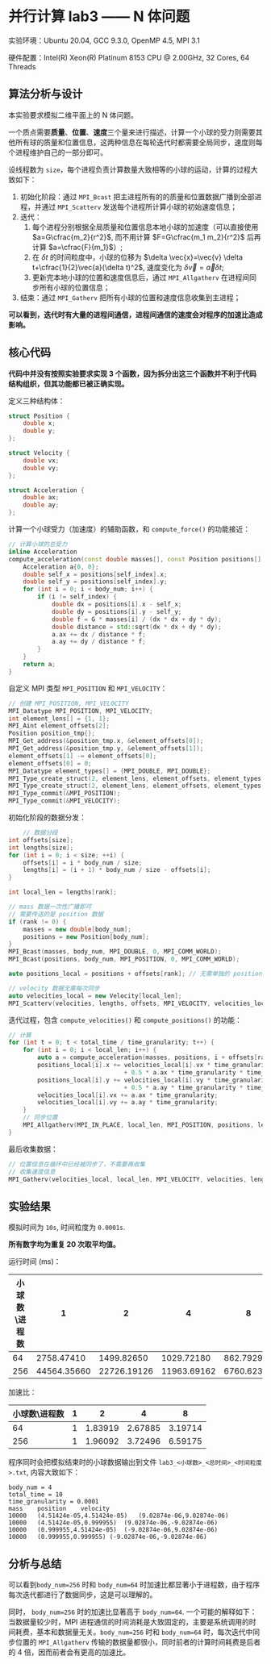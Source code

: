 # 并行计算 lab3 —— N 体问题

实验环境：Ubuntu 20.04, GCC 9.3.0, OpenMP 4.5, MPI 3.1

硬件配置：Intel(R) Xeon(R) Platinum 8153 CPU @ 2.00GHz, 32 Cores, 64 Threads

## 算法分析与设计

本实验要求模拟二维平面上的 N 体问题。

一个质点需要**质量**、**位置**、**速度**三个量来进行描述，计算一个小球的受力则需要其他所有球的质量和位置信息，这两种信息在每轮迭代时都需要全局同步，速度则每个进程维护自己的一部分即可。

设线程数为 `size`，每个进程负责计算数量大致相等的小球的运动，计算的过程大致如下：

1. 初始化阶段：通过 `MPI_Bcast` 把主进程所有的的质量和位置数据广播到全部进程，并通过 `MPI_Scatterv` 发送每个进程所计算小球的初始速度信息；
2. 迭代：
   1. 每个进程分别根据全局质量和位置信息本地小球的加速度（可以直接使用 $a=G\cfrac{m_2}{r^2}$, 而不用计算 $F=G\cfrac{m_1 m_2}{r^2}$ 后再计算 $a=\cfrac{F}{m_1}$）;
   2. 在 $\delta t$ 的时间粒度中，小球的位移为 $\delta \vec{x}=\vec{v} \delta t+\cfrac{1}{2}\vec{a}(\delta t)^2$, 速度变化为 $\delta \vec{v}=\vec{a} \delta t$;
   3. 更新完本地小球的位置和速度信息后，通过 `MPI_Allgatherv` 在进程间同步所有小球的位置信息；
3. 结束：通过 `MPI_Gatherv` 把所有小球的位置和速度信息收集到主进程；

**可以看到，迭代时有大量的进程间通信，进程间通信的速度会对程序的加速比造成影响。**

## 核心代码

**代码中并没有按照实验要求实现 3 个函数，因为拆分出这三个函数并不利于代码结构组织，但其功能都已被正确实现。**

定义三种结构体：

```c++
struct Position {
    double x;
    double y;
};

struct Velocity {
    double vx;
    double vy;
};

struct Acceleration {
    double ax;
    double ay;
};
```

计算一个小球受力（加速度）的辅助函数，和 `compute_force()` 的功能接近：

```c++
// 计算小球的总受力
inline Acceleration
compute_acceleration(const double masses[], const Position positions[], int self_index, int body_num) {
    Acceleration a{0, 0};
    double self_x = positions[self_index].x;
    double self_y = positions[self_index].y;
    for (int i = 0; i < body_num; i++) {
        if (i != self_index) {
            double dx = positions[i].x - self_x;
            double dy = positions[i].y - self_y;
            double f = G * masses[i] / (dx * dx + dy * dy);
            double distance = std::sqrt(dx * dx + dy * dy);
            a.ax += dx / distance * f;
            a.ay += dy / distance * f;
        }
    }
    return a;
}
```

自定义 MPI 类型 `MPI_POSITION` 和 `MPI_VELOCITY`：

```c++
// 创建 MPI_POSITION, MPI_VELOCITY
MPI_Datatype MPI_POSITION, MPI_VELOCITY;
int element_lens[] = {1, 1};
MPI_Aint element_offsets[2];
Position position_tmp{};
MPI_Get_address(&position_tmp.x, &element_offsets[0]);
MPI_Get_address(&position_tmp.y, &element_offsets[1]);
element_offsets[1] -= element_offsets[0];
element_offsets[0] = 0;
MPI_Datatype element_types[] = {MPI_DOUBLE, MPI_DOUBLE};
MPI_Type_create_struct(2, element_lens, element_offsets, element_types, &MPI_POSITION);
MPI_Type_create_struct(2, element_lens, element_offsets, element_types, &MPI_VELOCITY);
MPI_Type_commit(&MPI_POSITION);
MPI_Type_commit(&MPI_VELOCITY);
```

初始化阶段的数据分发：

```c++
    // 数据分段
int offsets[size];
int lengths[size];
for (int i = 0; i < size; ++i) {
    offsets[i] = i * body_num / size;
    lengths[i] = (i + 1) * body_num / size - offsets[i];
}

int local_len = lengths[rank];

// mass 数据一次性广播即可
// 需要传送的是 position 数据
if (rank != 0) {
    masses = new double[body_num];
    positions = new Position[body_num];
}
MPI_Bcast(masses, body_num, MPI_DOUBLE, 0, MPI_COMM_WORLD);
MPI_Bcast(positions, body_num, MPI_POSITION, 0, MPI_COMM_WORLD);

auto positions_local = positions + offsets[rank]; // 无需单独的 position_local

// velocity 数据无需每次同步
auto velocities_local = new Velocity[local_len];
MPI_Scatterv(velocities, lengths, offsets, MPI_VELOCITY, velocities_local, local_len, MPI_VELOCITY, 0, MPI_COMM_WORLD);
```

迭代过程，包含 `compute_velocities()` 和 `compute_positions()` 的功能：

```c++
// 计算
for (int t = 0; t < total_time / time_granularity; t++) {
    for (int i = 0; i < local_len; i++) {
        auto a = compute_acceleration(masses, positions, i + offsets[rank], body_num);
        positions_local[i].x += velocities_local[i].vx * time_granularity
                                + 0.5 * a.ax * time_granularity * time_granularity;
        positions_local[i].y += velocities_local[i].vy * time_granularity
                                + 0.5 * a.ay * time_granularity * time_granularity;
        velocities_local[i].vx += a.ax * time_granularity;
        velocities_local[i].vy += a.ay * time_granularity;
    }
    // 同步位置
    MPI_Allgatherv(MPI_IN_PLACE, local_len, MPI_POSITION, positions, lengths, offsets, MPI_POSITION, MPI_COMM_WORLD);
}
```

最后收集数据：

```c++
// 位置信息在循环中已经被同步了，不需要再收集
// 收集速度信息
MPI_Gatherv(velocities_local, local_len, MPI_VELOCITY, velocities, lengths, offsets, MPI_VELOCITY, 0, MPI_COMM_WORLD);
```

## 实验结果

模拟时间为 `10s`, 时间粒度为 `0.0001s`.

**所有数字均为重复 20 次取平均值。**

运行时间 (ms)：

| 小球数\进程数 | 1           | 2           | 4           | 8          |
| ------------- | ----------- | ----------- | ----------- | ---------- |
| 64            | 2758.47410  | 1499.82650  | 1029.72180  | 862.79294  |
| 256           | 44564.35660 | 22726.19126 | 11963.69162 | 6760.62384 |

加速比：

| 小球数\进程数 | 1   | 2       | 4       | 8       |
| ------------- | --- | ------- | ------- | ------- |
| 64            | 1   | 1.83919 | 2.67885 | 3.19714 |
| 256           | 1   | 1.96092 | 3.72496 | 6.59175 |

程序同时会把模拟结束时的小球数据输出到文件 `lab3_<小球数>_<总时间>_<时间粒度>.txt`, 内容大致如下：

```
body_num = 4
total_time = 10
time_granularity = 0.0001
mass	position	velocity
10000	(4.51424e-05,4.51424e-05)	(9.02874e-06,9.02874e-06)
10000	(4.51424e-05,0.999955)	(9.02874e-06,-9.02874e-06)
10000	(0.999955,4.51424e-05)	(-9.02874e-06,9.02874e-06)
10000	(0.999955,0.999955)	(-9.02874e-06,-9.02874e-06)
```

## 分析与总结

可以看到`body_num=256` 时和 `body_num=64` 时加速比都显著小于进程数，由于程序每次迭代都进行了数据同步，这是可以理解的。

同时， `body_num=256` 时的加速比显著高于 `body_num=64`. 一个可能的解释如下：当数据量较少时，MPI 进程通信的时间消耗是大致固定的，主要是系统调用的时间耗费，基本和数据量无关。`body_num=256` 时和 `body_num=64` 时，每次迭代中同步位置的 `MPI_Allgatherv` 传输的数据量都很小，同时前者的计算时间耗费是后者的 4 倍，因而前者会有更高的加速比。
